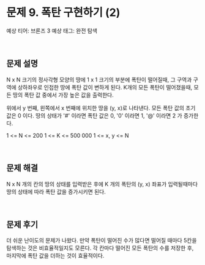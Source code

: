 # 문제 9. 폭탄 구현하기 (2)

예상 티어: 브론즈 3
예상 태그: 완전 탐색

<br>

## 문제 설명

N x N 크기의 정사각형 모양의 땅에 1 x 1 크기의 부분에 폭탄이 떨어질때,
그 구역과 구역에 상하좌우로 인접한 땅에 폭탄 값이 변하게 된다.
K개의 모든 폭탄이 떨어졌을때, 모든 땅의 폭탄 값 중에서 가장 높은 값을 출력한다.

위에서 y 번째, 왼쪽에서 x 번째에 위치한 땅을 (y, x)로 나타낸다.
모든 폭탄 값의 초기 값은 0 이다.
땅의 상태가 '#' 이라면 폭탄 값은 0, '0' 이라면 1, '@' 이라면 2 가 증가한다.

1 <= N <= 200
1 <= K <= 500 000
1 <= x, y <= N


<br>

## 문제 해결

N x N 개의 칸의 땅의 상태를 입력받은 후에
K 개의 폭탄의 (y, x) 좌표가 입력될때마다 땅의 상태에 따라 폭탄 값을 증가시키면 된다.


<br>

## 문제 후기

더 쉬운 난이도의 문제가 나왔다.
만약 폭탄이 떨어진 수가 많다면
떨어질 때마다 5칸을 탐색하는 것은 비효율적일지도 모른다.
각 칸마다 떨어진 모든 폭탄의 수를 저장한 후,
마지막에 폭탄 값을 더하는 것이 효율적이다.


<br>